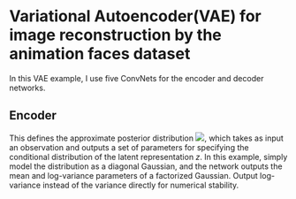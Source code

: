# Variational Autoencoder(VAE) for image reconstruction by the animation faces dataset
In this VAE example, I use five ConvNets for the encoder and decoder networks.

## Encoder
This defines the approximate posterior distribution ![](http://latex.codecogs.com/svg.latex?q(z|x)), which takes as input an observation and outputs a set of parameters for specifying the conditional distribution of the latent representation $z$. In this example, simply model the distribution as a diagonal Gaussian, and the network outputs the mean and log-variance parameters of a factorized Gaussian. Output log-variance instead of the variance directly for numerical stability.
